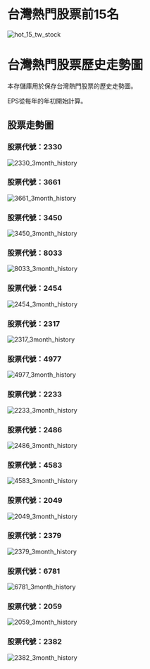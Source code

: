 # 台灣熱門股票前15名

![hot_15_tw_stock](https://github.com/weitsunglin/quick_analyze_taiwan_hot_stock/blob/main/top15_stocks_trade_value.png)

# 台灣熱門股票歷史走勢圖

本存儲庫用於保存台灣熱門股票的歷史走勢圖。

EPS從每年的年初開始計算。

## 股票走勢圖

### 股票代號：2330

![2330_3month_history](https://github.com/weitsunglin/quick_analyze_taiwan_hot_stock/blob/main/hot/2330_3month_history.png)

### 股票代號：3661

![3661_3month_history](https://github.com/weitsunglin/quick_analyze_taiwan_hot_stock/blob/main/hot/3661_3month_history.png)

### 股票代號：3450

![3450_3month_history](https://github.com/weitsunglin/quick_analyze_taiwan_hot_stock/blob/main/hot/3450_3month_history.png)

### 股票代號：8033

![8033_3month_history](https://github.com/weitsunglin/quick_analyze_taiwan_hot_stock/blob/main/hot/8033_3month_history.png)

### 股票代號：2454

![2454_3month_history](https://github.com/weitsunglin/quick_analyze_taiwan_hot_stock/blob/main/hot/2454_3month_history.png)

### 股票代號：2317

![2317_3month_history](https://github.com/weitsunglin/quick_analyze_taiwan_hot_stock/blob/main/hot/2317_3month_history.png)

### 股票代號：4977

![4977_3month_history](https://github.com/weitsunglin/quick_analyze_taiwan_hot_stock/blob/main/hot/4977_3month_history.png)

### 股票代號：2233

![2233_3month_history](https://github.com/weitsunglin/quick_analyze_taiwan_hot_stock/blob/main/hot/2233_3month_history.png)

### 股票代號：2486

![2486_3month_history](https://github.com/weitsunglin/quick_analyze_taiwan_hot_stock/blob/main/hot/2486_3month_history.png)

### 股票代號：4583

![4583_3month_history](https://github.com/weitsunglin/quick_analyze_taiwan_hot_stock/blob/main/hot/4583_3month_history.png)

### 股票代號：2049

![2049_3month_history](https://github.com/weitsunglin/quick_analyze_taiwan_hot_stock/blob/main/hot/2049_3month_history.png)

### 股票代號：2379

![2379_3month_history](https://github.com/weitsunglin/quick_analyze_taiwan_hot_stock/blob/main/hot/2379_3month_history.png)

### 股票代號：6781

![6781_3month_history](https://github.com/weitsunglin/quick_analyze_taiwan_hot_stock/blob/main/hot/6781_3month_history.png)

### 股票代號：2059

![2059_3month_history](https://github.com/weitsunglin/quick_analyze_taiwan_hot_stock/blob/main/hot/2059_3month_history.png)

### 股票代號：2382

![2382_3month_history](https://github.com/weitsunglin/quick_analyze_taiwan_hot_stock/blob/main/hot/2382_3month_history.png)


